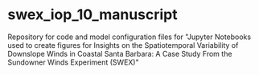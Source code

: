 # swex_iop_10_manuscript
Repository for code and model configuration files for "Jupyter Notebooks used to create figures for Insights on the Spatiotemporal Variability of Downslope Winds in Coastal Santa Barbara: A Case Study From the Sundowner Winds Experiment (SWEX)"
